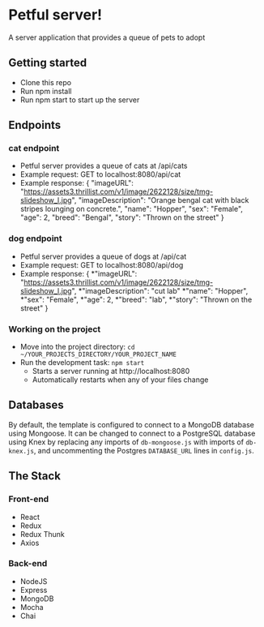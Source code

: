 # Petful server!

A server application that provides a queue of pets to adopt

## Getting started
* Clone this repo
* Run npm install
* Run npm start to start up the server
## Endpoints
### cat endpoint
* Petful server provides a queue of cats at /api/cats
* Example request: GET to localhost:8080/api/cat
* Example response: {
    "imageURL": "https://assets3.thrillist.com/v1/image/2622128/size/tmg-slideshow_l.jpg",
    "imageDescription": "Orange bengal cat with black stripes lounging on concrete.",
    "name": "Hopper",
    "sex": "Female",
    "age": 2,
    "breed": "Bengal",
    "story": "Thrown on the street"
}

### dog endpoint 
* Petful server provides a queue of dogs at /api/cat
* Example request: GET to localhost:8080/api/dog
* Example response: {
    *"imageURL": "https://assets3.thrillist.com/v1/image/2622128/size/tmg-slideshow_l.jpg",
    *"imageDescription": "cut lab"
    *"name": "Hopper",
    *"sex": "Female",
    *"age": 2,
    *"breed": "lab",
    *"story": "Thrown on the street"
}

### Working on the project

* Move into the project directory: `cd ~/YOUR_PROJECTS_DIRECTORY/YOUR_PROJECT_NAME`
* Run the development task: `npm start`
    * Starts a server running at http://localhost:8080
    * Automatically restarts when any of your files change

## Databases

By default, the template is configured to connect to a MongoDB database using Mongoose.  It can be changed to connect to a PostgreSQL database using Knex by replacing any imports of `db-mongoose.js` with imports of `db-knex.js`, and uncommenting the Postgres `DATABASE_URL` lines in `config.js`.

## The Stack

### Front-end
- React
- Redux
- Redux Thunk
- Axios

### Back-end
- NodeJS
- Express
- MongoDB
- Mocha
- Chai